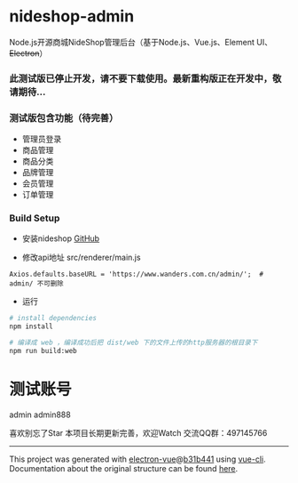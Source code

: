 # nideshop-admin
Node.js开源商城NideShop管理后台（基于Node.js、Vue.js、Element UI、~~Electron~~）

### 此测试版已停止开发，请不要下载使用。最新重构版正在开发中，敬请期待...

### 测试版包含功能（待完善）
+ 管理员登录
+ 商品管理
+ 商品分类
+ 品牌管理
+ 会员管理
+ 订单管理

### Build Setup

+ 安装nideshop
[GitHub](https://github.com/tumobi/nideshop)

+ 修改api地址
src/renderer/main.js
```
Axios.defaults.baseURL = 'https://www.wanders.com.cn/admin/';  # admin/ 不可删除
```
+ 运行
``` bash
# install dependencies
npm install

# 编译成 web ，编译成功后把 dist/web 下的文件上传的http服务器的根目录下
npm run build:web

```

# 测试账号
admin
admin888

喜欢别忘了Star 本项目长期更新完善，欢迎Watch 交流QQ群：497145766


---

This project was generated with [electron-vue](https://github.com/SimulatedGREG/electron-vue)@[b31b441](https://github.com/SimulatedGREG/electron-vue/tree/b31b44123ad42acac12337c4955df4ead853f0df) using [vue-cli](https://github.com/vuejs/vue-cli). Documentation about the original structure can be found [here](https://simulatedgreg.gitbooks.io/electron-vue/content/index.html).
